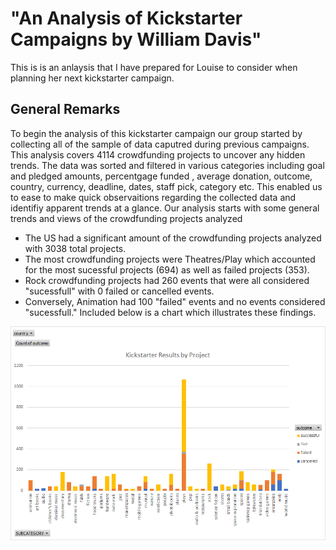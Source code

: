 # "An Analysis of Kickstarter Campaigns by William Davis"
This is is an anlaysis that I have prepared for Louise to consider when planning her next kickstarter campaign.   
## General Remarks 
To begin the analysis of this kickstarter campaign our group started by collecting all of the sample of data caputred during previous campaigns. This analysis covers 4114 crowdfunding projects to uncover any hidden trends. The data was sorted and filtered in various categories including  goal and pledged amounts, percentgage funded , average donation, outcome, country, currency, deadline, dates, staff pick, category etc. This enabled us to ease to make quick observaitions regarding the collected data and identifiy apparent trends at a glance. Our analysis starts with some general trends and views of the crowdfunding projects analyzed
- The US had a significant amount of the crowdfunding projects analyzed with 3038 total projects. 
- The most crowdfunding projects were Theatres/Play which accounted for the most sucessful projects (694) as well as failed projects (353).
- Rock crowdfunding projects had 260 events that were all considered "sucessfull" with 0 failed or cancelled events.
- Conversely, Animation had 100 "failed" events and no events considered "sucessfull."
Included below is a chart which illustrates these findings.

![Kickstarter Results by Project ](graphic2.png)

